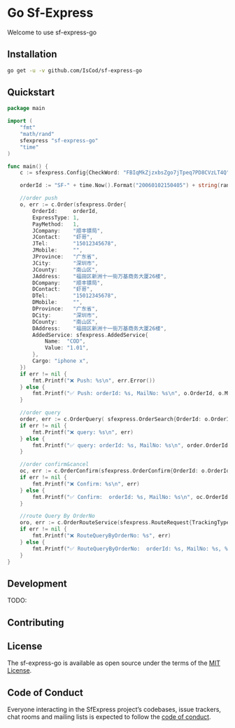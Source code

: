 # Go Sf-Express

Welcome to use sf-express-go

## Installation

```sh
go get -u -v github.com/IsCod/sf-express-go
```

## Quickstart

```go
package main

import (
	"fmt"
	"math/rand"
	sfexpress "sf-express-go"
	"time"
)

func main() {
	c := sfexpress.Config{CheckWord: "FBIqMkZjzxbsZgo7jTpeq7PD8CVzLT4Q", ClientCode: "NTL", Custid: "7553032834"}

	orderId := "SF-" + time.Now().Format("20060102150405") + string(rand.Intn(100))

	//order push
	o, err := c.Order(sfexpress.Order{
		OrderId:     orderId,
		ExpressType: 1,
		PayMethod:   1,
		JCompany:    "顺丰镖局",
		JContact:    "虾哥",
		JTel:        "15012345678",
		JMobile:     "",
		JProvince:   "广东省",
		JCity:       "深圳市",
		JCounty:     "南山区",
		JAddress:    "福田区新洲十一街万基商务大厦26楼",
		DCompany:    "顺丰镖局",
		DContact:    "虾哥",
		DTel:        "15012345678",
		DMobile:     "",
		DProvince:   "广东省",
		DCity:       "深圳市",
		DCounty:     "南山区",
		DAddress:    "福田区新洲十一街万基商务大厦26楼",
		AddedService: sfexpress.AddedService{
			Name:  "COD",
			Value: "1.01",
		},
		Cargo: "iphone x",
	})
	if err != nil {
		fmt.Printf("❌ Push: %s\n", err.Error())
	} else {
		fmt.Printf("✅ Push: orderId: %s, MailNo: %s\n", o.OrderId, o.MailNo)
	}

	//order query
	order, err := c.OrderQuery( sfexpress.OrderSearch{OrderId: o.OrderId, SearchType: 1})
	if err != nil {
		fmt.Printf("❌ query: %s\n", err)
	} else {
		fmt.Printf("✅ query: orderId: %s, MailNo: %s\n", order.OrderId, order.MailNo)
	}

	//order confirm&cancel
	oc, err := c.OrderConfirm(sfexpress.OrderConfirm{OrderId: o.OrderId, DealType: "2"})
	if err != nil {
		fmt.Printf("❌ Confirm: %s\n", err)
	} else {
		fmt.Printf("✅ Confirm:  orderId: %s, MailNo: %s\n", oc.OrderId, oc.ResStatus)
	}

	//route Query By OrderNo
	oro, err := c.OrderRouteService(sfexpress.RouteRequest{TrackingType:1, TrackingNumber: "XJFS_071100251"})
	if err != nil {
		fmt.Printf("❌ RouteQueryByOrderNo: %s", err)
	} else {
		fmt.Printf("✅ RouteQueryByOrderNo:  orderId: %s, MailNo: %s, %v", oro.OrderId, oro.MailNo, oro.Route)
	}
}


```

## Development
TODO:

## Contributing


## License

The sf-express-go is available as open source under the terms of the [MIT License](https://opensource.org/licenses/MIT).

## Code of Conduct

Everyone interacting in the SfExpress project’s codebases, issue trackers, chat rooms and mailing lists is expected to follow the [code of conduct](https://github.com/[USERNAME]/sf_express/blob/master/CODE_OF_CONDUCT.md).
